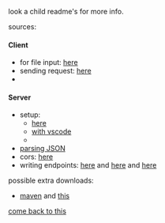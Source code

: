 look a child readme's for more info.

sources:
#### Client
- for file input: [here](https://www.w3schools.com/tags/tag_input.asp)
- sending request: [here](https://developer.mozilla.org/en-US/docs/Web/API/Fetch_API/Using_Fetch)
- 

#### Server
- setup:
    - [here](https://spring.io/guides/tutorials/rest/)
    - [with vscode](https://code.visualstudio.com/docs/java/java-spring-boot#:~:text=Create%20the%20project&text=To%20install%2C%20launch%20VS%20Code,and%20then%20follow%20the%20wizard.)
    - 
- [parsing JSON](https://stackoverflow.com/questions/29313687/trying-to-use-spring-boot-rest-to-read-json-string-from-post)
- cors: [here](https://spring.io/guides/gs/rest-service-cors/)
- writing endpoints: [here](https://www.kindsonthegenius.com/spring-boot/12-spring-boot-write-post-methods/) and [here](https://code.visualstudio.com/docs/java/java-webapp) and [here](https://spring.io/guides/gs/rest-service/)

possible extra downloads:
- [maven](https://maven.apache.org/install) and [this](https://maven.apache.org/download.cgi)

[come back to this](https://www.reddit.com/r/djangolearning/comments/v7z8oa/how_to_send_files_from_frontend_to_backend_while/)
